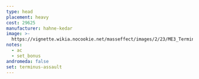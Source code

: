 ```yaml
---
type: head
placement: heavy
cost: 29625
manufacturer: hahne-kedar
image: >-
  https://vignette.wikia.nocookie.net/masseffect/images/2/23/ME3_Terminus_Assault_Armor.png/revision/latest?cb=20120314195928
notes:
  - ac
  - set_bonus
andromeda: false
set: terminus-assault
---
```

